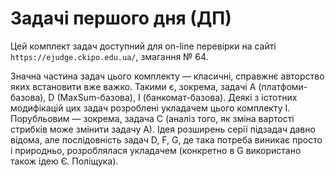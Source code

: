 ﻿# Задачі першого дня (ДП)

Цей комплект задач доступний для on-line перевірки на сайті `` https://ejudge.ckipo.edu.ua/ ``, змагання № 64.

Значна частина задач цього комплекту — класичні, справжнє авторство яких встановити вже важко. Такими є, зокрема, задачі A (платфоми-базова), D (MaxSum-базова), I (банкомат-базова). Деякі з істотних модифікацій цих задач розроблені укладачем цього комплекту І. Порубльовим — зокрема, задача C (аналіз того, як зміна вартості стрибків може змінити задачу A). Ідея розширень серії підзадач давно відома, але послідовність задач D, F, G, де така потреба виникає просто і природньо, розроблялася укладачем (конкретно в G використано також ідею Є. Поліщука).
